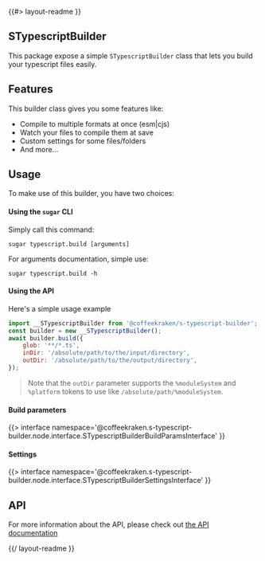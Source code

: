 <!--
/**
 * @name            README
 * @namespace       doc
 * @type            Markdown
 * @platform        md
 * @status          stable
 * @menu            Documentation           /doc/readme
 *
 * @see         https://www.npmjs.com/package/favicons
 * @since           2.0.0
 * @author    Olivier Bossel <olivier.bossel@gmail.com> (https://coffeekraken.io)
 */
-->

{{#> layout-readme }}

## STypescriptBuilder

This package expose a simple `STypescriptBuilder` class that lets you build your typescript files easily.

## Features

This builder class gives you some features like:

-   Compile to multiple formats at once (esm|cjs)
-   Watch your files to compile them at save
-   Custom settings for some files/folders
-   And more...

## Usage

To make use of this builder, you have two choices:

#### Using the `sugar` CLI

Simply call this command:

```shell
sugar typescript.build [arguments]
```

For arguments documentation, simple use:

```shell
sugar typescript.build -h
```

#### Using the API

Here's a simple usage example

```js
import __STypescriptBuilder from '@coffeekraken/s-typescript-builder';
const builder = new __STypescriptBuilder();
await builder.build({
    glob: '**/*.ts',
    inDir: '/absolute/path/to/the/input/directory',
    outDir: '/absolute/path/to/the/output/directory',
});
```

> Note that the `outDir` parameter supports the `%moduleSystem` and `%platform` tokens to use like `/absolute/path/%moduleSystem`.

#### Build parameters

{{> interface namespace='@coffeekraken.s-typescript-builder.node.interface.STypescriptBuilderBuildParamsInterface' }}

#### Settings

{{> interface namespace='@coffeekraken.s-typescript-builder.node.interface.STypescriptBuilderSettingsInterface' }}

## API

For more information about the API, please check out [the API documentation](/api/@coffeekraken.s-typescript-builder.node.STypescriptBuilder)

{{/ layout-readme }}

